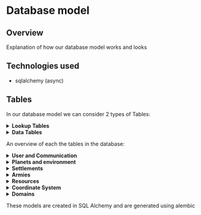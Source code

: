 # Database model

## Overview
Explanation of how our database model works and looks

## Technologies used
- sqlalchemy (async)

## Tables
In our database model we can consider 2 types of Tables:

<details>
<summary><strong>Lookup Tables</strong></summary>
<p>
These type of tables can be filled by developers.
These tables are only supposed to be altered during development by the game and 
<br/> not because of the actions of a user. In our project we use such tables to add new types of troops, building, etc.
</p>
</details>
<details>
<summary><strong>Data Tables</strong></summary>
<p>
These tables can be used to store information about the game and can be altered by user interactions
</p>
</details>

An overview of each the tables in the database:

<details>
<summary><strong>User and Communication</strong></summary>
<p>

|      Table      | Type | Purpose                                                                                                                                                  |
|:---------------:|:----:|:---------------------------------------------------------------------------------------------------------------------------------------------------------|
|      User       | Data | Store data of a user their account                                                                                                                       |
|    Alliance     | Data | Store the alliances                                                                                                                                      |
|     Message     | Data | Store the messages                                                                                                                                       |
|  MessageBoard   | Data | Each message corresponds to a message board<br/> This table makes it possible to request sequences <br/>of messages from an alliance or between players. |
|    FriendsOf    | Data | Store which users are friends with each other                                                                                                            |
|  FriendRequest  | Data | Stores which users have pending friend requests                                                                                                          |
| AllianceRequest | Data | Stores which users have pending alliance requests to join an alliance (needs to be accepted by someone in the alliance)                                  |

</p>
</details>


<details>
<summary><strong>Planets and environment</strong></summary>
<p>

|      Table       |  Type  | Purpose                                                                     |
|:----------------:|:------:|:----------------------------------------------------------------------------|
|   SpaceRegion    |  Data  | Stores the regions in space                                                 |     
|      Planet      |  Data  | Stores the planets in the game                                              |     
|    PlanetType    | Lookup | Stores which types of planets are in the game <br/>(each planet has a type) |     
|   PlanetRegion   |  Data  | Stores the region corresponding to a planet                                 |     
| PlanetRegionType | Lookup | Store all the types a region can be                                         |     
|  AssociatedWith  | Lookup | Stores which region types can exist on which planet types                   |     


</p>
</details>

<details>
<summary><strong>Settlements</strong></summary>
<p>

|         Table          |  Type  | Purpose                                                                                                                   |
|:----------------------:|:------:|:--------------------------------------------------------------------------------------------------------------------------|
|          City          |  Data  | Stores information about a city that is in a region on a planet                                                           |                                                                                                                                                  |     
|    BuildingInstance    |  Data  | Stores which buildings a city has                                                                                         |     
|      BuildingType      | Lookup | Stores the types of buildings that can exist (This table is the parent of an ISA/polymorphic relation)                    |   
|      BarracksType      | Lookup | Stores which types of barracks exist (This table is a child of an ISA/polymorphic relation with BuildingType)             |
|        WallType        | Lookup | Stores which types of walls exist (This table is a child of an ISA/polymorphic relation with BuildingType)                |   
|       TowerType        | Lookup | Stores which types of towers exist (This table is a child of an ISA/polymorphic relation with BuildingType)               |   
|       HouseType        | Lookup | Stores which types of houses exist (This table is a child of an ISA/polymorphic relation with BuildingType)               |   
| ProductionBuildingType | Lookup | Stores which types of production buildings exist (This table is a child of an ISA/polymorphic relation with BuildingType) |   
|   ProducesResources    | Lookup | Stores which resources a production building produces                                                                     |   
|      CreationCost      | Lookup | Stores the cost to create/upgrade certain buildings                                                                       |


</p>
</details>

<details>
<summary><strong>Armies</strong></summary>
<p>

|     Table      |  Type  | Purpose                                                                                                                                                                                                                 |
|:--------------:|:------:|:------------------------------------------------------------------------------------------------------------------------------------------------------------------------------------------------------------------------|
| TrainingQueue  |  Data  | One entry stores the training data of 1 Entry in a trainingQueue,<br/>The table keeps track of which units need to be trained and in which order                                                                        |  
|   TroopType    | Lookup | Types of troops that are in the game                                                                                                                                                                                    |
| TroopTypeCost  | Lookup | Stores which resources and how much of them it costs to train a unit                                                                                                                                                    |
|      Army      |  Data  | Stores data about an army                                                                                                                                                                                               |
| ArmyConsistsOf |  Data  | The relation indication which types of units are part of the army and in what quantities                                                                                                                                |
|   TroopRank    |  Data  | Stores the rank of the unit for a specific user (if no entry, the rank is 1)                                                                                                                                            |
| AttackOnArrive |  Data  | To handle actions when an army arrives in an IDLE manner we use this table to keep track of events that need to occur when an army arrives at its destination (This table is the parent of an ISA/polymorphic relation) |
|   AttackArmy   |  Data  | Stores which other army we might attack when our army arrives at its position  (This table is a child of an ISA/polymorphic relation with AttackArmy)                                                                   |
|   AttackCity   |  Data  | Stores which city we might attack when our army arrives at its position     (This table is a child of an ISA/polymorphic relation with AttackArmy)                                                                      |
|   EnterCity    |  Data  | Stores which city we might enter when our army arrives at its position     (This table is a child of an ISA/polymorphic relation with AttackArmy)                                                                       |
|  MergeArmies   |  Data  | Stores which army we merge with when we arrive     (This table is a child of an ISA/polymorphic relation with AttackArmy)                                                                                               |
|   ArmyInCity   |  Data  | Stores the armies that are present inside a city                                                                                                                                                                        |

</p>
</details>

<details>
<summary><strong>Resources</strong></summary>
<p>

|    Table     |  Type  | Purpose                                                                              |
|:------------:|:------:|:-------------------------------------------------------------------------------------|
| ResourceType | Lookup | Types of resources that are in the game                                              |  
| HasResources |  Data  | Store resources associated with a user (stores how many of the resources a user has) |

</p>
</details>

<details>
<summary><strong>Coordinate System</strong></summary>
<p>
The coordinate system used in our game is stored in the database as double precision (x,y) coordinate with values ranging from 0 to 1. 
Cities, Armies and regions have coordinates to keep track of their location.
</p>
</details>




<details>
<summary><strong>Domains</strong></summary>
<p>
The following domains are used:

|     Domain      | Purpose                                         |
|:---------------:|:------------------------------------------------|
|   Coordinate    | Domain for coordinates that are in range [0, 1] |  
| PositiveInteger | Domain for integers that need to be positive    |  

</p>
</details>

These models are created in SQL Alchemy and are generated using alembic

